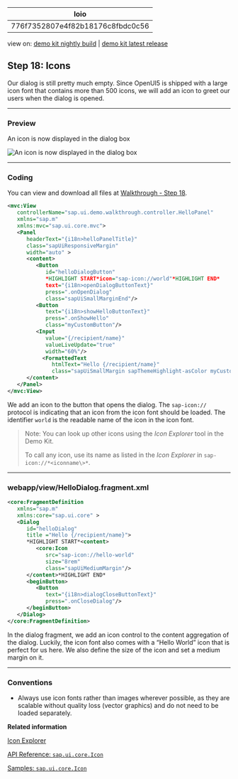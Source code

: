 <!-- loio776f7352807e4f82b18176c8fbdc0c56 -->

| loio |
| -----|
| 776f7352807e4f82b18176c8fbdc0c56 |

<div id="loio">

view on: [demo kit nightly build](https://openui5nightly.hana.ondemand.com/#/topic/776f7352807e4f82b18176c8fbdc0c56) | [demo kit latest release](https://openui5.hana.ondemand.com/#/topic/776f7352807e4f82b18176c8fbdc0c56)</div>

## Step 18: Icons

Our dialog is still pretty much empty. Since OpenUI5 is shipped with a large icon font that contains more than 500 icons, we will add an icon to greet our users when the dialog is opened.

***

### Preview

   
  
An icon is now displayed in the dialog box<a name="loio776f7352807e4f82b18176c8fbdc0c56__fig_r1j_pst_mr"/>

 ![](loiobd572998fe7245b396eab0f17e505079_HiRes.png "An icon is now displayed in the dialog box") 

***

### Coding

You can view and download all files at [Walkthrough - Step 18](https://openui5.hana.ondemand.com/explored.html#/sample/sap.m.tutorial.walkthrough.18/preview).

``` xml
<mvc:View
   controllerName="sap.ui.demo.walkthrough.controller.HelloPanel"
   xmlns="sap.m"
   xmlns:mvc="sap.ui.core.mvc">
   <Panel
      headerText="{i18n>helloPanelTitle}"
      class="sapUiResponsiveMargin"
      width="auto" >
      <content>
         <Button
            id="helloDialogButton"
            *HIGHLIGHT START*icon="sap-icon://world"*HIGHLIGHT END*
            text="{i18n>openDialogButtonText}"
            press=".onOpenDialog"
            class="sapUiSmallMarginEnd"/>
         <Button
            text="{i18n>showHelloButtonText}"
            press=".onShowHello"
            class="myCustomButton"/>
         <Input
            value="{/recipient/name}"
            valueLiveUpdate="true"
            width="60%"/>
           <FormattedText
              htmlText="Hello {/recipient/name}"
              class="sapUiSmallMargin sapThemeHighlight-asColor myCustomText"/>
      </content>
   </Panel>
</mvc:View>
```

We add an icon to the button that opens the dialog. The `sap-icon://` protocol is indicating that an icon from the icon font should be loaded. The identifier `world` is the readable name of the icon in the icon font.

> Note:
> You can look up other icons using the *Icon Explorer* tool in the Demo Kit.
> 
> To call any icon, use its name as listed in the *Icon Explorer* in `sap-icon://*<iconname\>*`.
> 
> 

***

### webapp/view/HelloDialog.fragment.xml

``` xml
<core:FragmentDefinition
   xmlns="sap.m"
   xmlns:core="sap.ui.core" >
   <Dialog
      id="helloDialog"
      title ="Hello {/recipient/name}">
      *HIGHLIGHT START*<content>
         <core:Icon
            src="sap-icon://hello-world"
            size="8rem"
            class="sapUiMediumMargin"/>
      </content>*HIGHLIGHT END*
      <beginButton>
         <Button
            text="{i18n>dialogCloseButtonText}"
            press=".onCloseDialog"/>
      </beginButton>
   </Dialog>
</core:FragmentDefinition>
```

In the dialog fragment, we add an icon control to the content aggregation of the dialog. Luckily, the icon font also comes with a “Hello World” icon that is perfect for us here. We also define the size of the icon and set a medium margin on it.

***

### Conventions

-   Always use icon fonts rather than images wherever possible, as they are scalable without quality loss \(vector graphics\) and do not need to be loaded separately.


**Related information**  


[Icon Explorer](https://openui5.hana.ondemand.com/test-resources/sap/m/demokit/iconExplorer/webapp/index.html)

[API Reference: `sap.ui.core.Icon`](https://openui5.hana.ondemand.com/#docs/api/symbols/sap.ui.core.Icon.html)

[Samples: `sap.ui.core.Icon` ](https://openui5.hana.ondemand.com/explored.html#/entity/sap.ui.core.Icon/samples)

